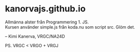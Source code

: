 # kanorvajs.github.io

Allmänna alster från Programmering 1. JS.\
Kursen använder simple.js från koda.nu som script src. Glöm det.

– Kimi Kanerva, VRGC/NA24D

PS. VRGC < VRGO + VRGJ
